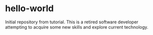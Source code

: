 # hello-world
Initial repository from tutorial.
This is a retired software developer attempting to acquire some new skills and explore current technology.
